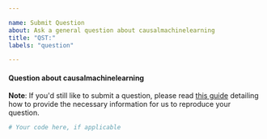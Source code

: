 ```yaml
---

name: Submit Question
about: Ask a general question about causalmachinelearning
title: "QST:"
labels: "question"

---
```


#### Question about causalmachinelearning

**Note**: If you'd still like to submit a question, please read [this guide](
https://matthewrocklin.com/blog/work/2018/02/28/minimal-bug-reports) detailing how to
provide the necessary information for us to reproduce your question.

```python
# Your code here, if applicable
```
